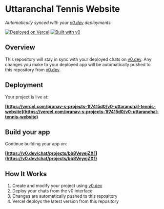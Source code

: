 # Uttaranchal Tennis Website

*Automatically synced with your [v0.dev](https://v0.dev) deployments*

[![Deployed on Vercel](https://img.shields.io/badge/Deployed%20on-Vercel-black?style=for-the-badge&logo=vercel)](https://vercel.com/pranav-s-projects-1f7415d0/v0-uttaranchal-tennis-website)
[![Built with v0](https://img.shields.io/badge/Built%20with-v0.dev-black?style=for-the-badge)](https://v0.dev/chat/projects/bb8VeyejZX1)

## Overview

This repository will stay in sync with your deployed chats on [v0.dev](https://v0.dev).
Any changes you make to your deployed app will be automatically pushed to this repository from [v0.dev](https://v0.dev).

## Deployment

Your project is live at:

**[https://vercel.com/pranav-s-projects-1f7415d0/v0-uttaranchal-tennis-website](https://vercel.com/pranav-s-projects-1f7415d0/v0-uttaranchal-tennis-website)**

## Build your app

Continue building your app on:

**[https://v0.dev/chat/projects/bb8VeyejZX1](https://v0.dev/chat/projects/bb8VeyejZX1)**

## How It Works

1. Create and modify your project using [v0.dev](https://v0.dev)
2. Deploy your chats from the v0 interface
3. Changes are automatically pushed to this repository
4. Vercel deploys the latest version from this repository
